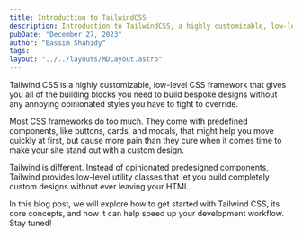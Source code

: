 ```yaml
---
title: Introduction to TailwindCSS
description: Introduction to TailwindCSS, a highly customizable, low-level CSS framework that gives you all of the building blocks you need to build bespoke designs without any annoying opinionated styles you have to fight to override.
pubDate: "December 27, 2023"
author: "Bassim Shahidy"
tags:
layout: "../../layouts/MDLayout.astro"
---
```


Tailwind CSS is a highly customizable, low-level CSS framework that gives you all of the building blocks you need to build bespoke designs without any annoying opinionated styles you have to fight to override. 

Most CSS frameworks do too much. They come with predefined components, like buttons, cards, and modals, that might help you move quickly at first, but cause more pain than they cure when it comes time to make your site stand out with a custom design. 

Tailwind is different. Instead of opinionated predesigned components, Tailwind provides low-level utility classes that let you build completely custom designs without ever leaving your HTML.

In this blog post, we will explore how to get started with Tailwind CSS, its core concepts, and how it can help speed up your development workflow. Stay tuned!